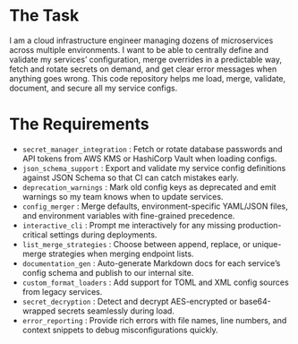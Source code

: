 # The Task

I am a cloud infrastructure engineer managing dozens of microservices across multiple environments. I want to be able to centrally define and validate my services’ configuration, merge overrides in a predictable way, fetch and rotate secrets on demand, and get clear error messages when anything goes wrong. This code repository helps me load, merge, validate, document, and secure all my service configs.

# The Requirements

* `secret_manager_integration` : Fetch or rotate database passwords and API tokens from AWS KMS or HashiCorp Vault when loading configs.
* `json_schema_support` : Export and validate my service config definitions against JSON Schema so that CI can catch mistakes early.
* `deprecation_warnings` : Mark old config keys as deprecated and emit warnings so my team knows when to update services.
* `config_merger` : Merge defaults, environment-specific YAML/JSON files, and environment variables with fine-grained precedence.
* `interactive_cli` : Prompt me interactively for any missing production-critical settings during deployments.
* `list_merge_strategies` : Choose between append, replace, or unique-merge strategies when merging endpoint lists.
* `documentation_gen` : Auto-generate Markdown docs for each service’s config schema and publish to our internal site.
* `custom_format_loaders` : Add support for TOML and XML config sources from legacy services.
* `secret_decryption` : Detect and decrypt AES-encrypted or base64-wrapped secrets seamlessly during load.
* `error_reporting` : Provide rich errors with file names, line numbers, and context snippets to debug misconfigurations quickly.
